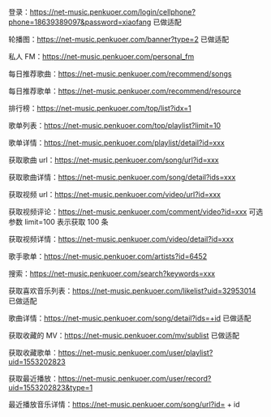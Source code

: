 登录：https://net-music.penkuoer.com/login/cellphone?phone=18639389097&password=xiaofang 已做适配

轮播图：https://net-music.penkuoer.com/banner?type=2 已做适配

私人 FM：https://net-music.penkuoer.com/personal_fm

每日推荐歌曲：https://net-music.penkuoer.com/recommend/songs

每日推荐歌单：https://net-music.penkuoer.com/recommend/resource

排行榜：https://net-music.penkuoer.com/top/list?idx=1

歌单列表：https://net-music.penkuoer.com/top/playlist?limit=10

歌单详情：https://net-music.penkuoer.com/playlist/detail?id=xxx

获取歌曲 url：https://net-music.penkuoer.com/song/url?id=xxx

获取歌曲详情：https://net-music.penkuoer.com/song/detail?ids=xxx

获取视频 url：https://net-music.penkuoer.com/video/url?id=xxx

获取视频评论：https://net-music.penkuoer.com/comment/video?id=xxx
可选参数 limit=100 表示获取 100 条

获取视频详情：https://net-music.penkuoer.com/video/detail?id=xxx

歌手歌单：https://net-music.penkuoer.com/artists?id=6452

搜索：https://net-music.penkuoer.com/search?keywords=xxx

获取喜欢音乐列表：https://net-music.penkuoer.com/likelist?uid=32953014 已做适配

歌曲详情：https://net-music.penkuoer.com/song/detail?ids=+id 已做适配

获取收藏的 MV：https://net-music.penkuoer.com/mv/sublist 已做适配

获取收藏歌单：https://net-music.penkuoer.com/user/playlist?uid=1553202823

获取最近播放：https://net-music.penkuoer.com/user/record?uid=1553202823&type=1

最近播放音乐详情：https://net-music.penkuoer.com/song/url?id= + id
